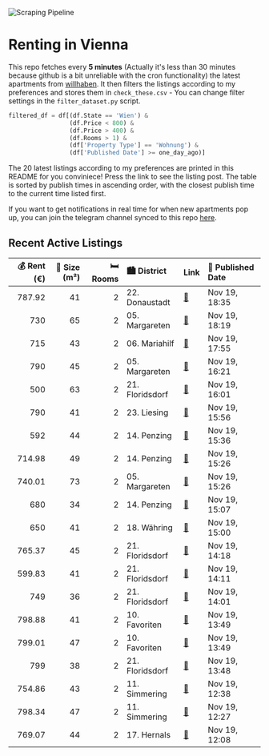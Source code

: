 ![Scraping Pipeline](https://github.com/AthomsG/renting-in-vienna/actions/workflows/run_pipeline.yml/badge.svg)


# Renting in Vienna

This repo fetches every **5 minutes** (Actually it's less than 30 minutes because github is a bit unreliable with the cron functionality) the latest apartments from [willhaben](https://www.willhaben.at/).
It then filters the listings according to my preferences and stores them in `check_these.csv` - You can change filter settings in the `filter_dataset.py` script.

```python
filtered_df = df[(df.State == 'Wien') & 
                 (df.Price < 800) &
                 (df.Price > 400) &
                 (df.Rooms > 1) &
                 (df['Property Type'] == 'Wohnung') &
                 (df['Published Date'] >= one_day_ago)]
```

The 20 latest listings according to my preferences are printed in this README for you conviniece! Press the link to see the listing post.
The table is sorted by publish times in ascending order, with the closest publish time to the current time listed first.

If you want to get notifications in real time for when new apartments pop up, you can join the telegram channel synced to this repo [here](https://t.me/+1HPAYOf5BSsyNTlk).

## Recent Active Listings

|   💰 Rent (€) |   📏 Size (m²) |   🛏️ Rooms | 🏙️ District     | Link                                                                                                                                                                                                                                                              | 📅 Published Date   |
|-------------:|--------------:|-----------:|:----------------|:------------------------------------------------------------------------------------------------------------------------------------------------------------------------------------------------------------------------------------------------------------------|:-------------------|
|       787.92 |            41 |          2 | 22. Donaustadt  | [🔗](https://www.willhaben.at/iad/immobilien/d/mietwohnungen/wien/wien-1220-donaustadt/modernes-wohnen-mit-balkon-in-1220-wien---4119m%C2%B2-zum-mietpreis-von-78792-eur%21-1580236359/)                                                                           | Nov 19, 18:35      |
|       730    |            65 |          2 | 05. Margareten  | [🔗](https://www.willhaben.at/iad/immobilien/d/mietwohnungen/wien/wien-1050-margareten/6517-qm---730-eur-sehr-angenehme-lage-l%C3%A4ssig-lebenswert-eingeteilt-1295129380/)                                                                                        | Nov 19, 18:19      |
|       715    |            43 |          2 | 06. Mariahilf   | [🔗](https://www.willhaben.at/iad/immobilien/d/mietwohnungen/wien/wien-1060-mariahilf/15-zimmer-altbaumiete---unbefristet---ideal-f%C3%BCr-singles-1669383427/)                                                                                                    | Nov 19, 17:55      |
|       790    |            45 |          2 | 05. Margareten  | [🔗](https://www.willhaben.at/iad/immobilien/d/mietwohnungen/wien/wien-1050-margareten/provisionsfrei-spengergasse-moderne-neu-renovierte-2-zimmer-wohnung-887207224/)                                                                                             | Nov 19, 16:21      |
|       500    |            63 |          2 | 21. Floridsdorf | [🔗](https://www.willhaben.at/iad/immobilien/d/mietwohnungen/wien/wien-1210-floridsdorf/2-zimmer-gemeindewohnung---direktvergabe-1210-wien-974408444/)                                                                                                             | Nov 19, 16:01      |
|       790    |            41 |          2 | 23. Liesing     | [🔗](https://www.willhaben.at/iad/immobilien/d/mietwohnungen/wien/wien-1230-liesing/top-2-zimmer-s%C3%BCd-balkonwohnung-in-ruhiger-gr%C3%BCnlage-1479201196/)                                                                                                      | Nov 19, 15:56      |
|       592    |            44 |          2 | 14. Penzing     | [🔗](https://www.willhaben.at/iad/immobilien/d/mietwohnungen/wien/wien-1140-penzing/singlewohnung-hauptmiete-unbefristet-mit-k%C3%BCche-ruhige-wohnlage-1701044569/)                                                                                               | Nov 19, 15:36      |
|       714.98 |            49 |          2 | 14. Penzing     | [🔗](https://www.willhaben.at/iad/immobilien/d/mietwohnungen/wien/wien-1140-penzing/provisionsfrei:-unbefristeter-49m%C2%B2-altbau-mit-2-zimmern-und-lift---1140-wien-1204147756/)                                                                                 | Nov 19, 15:26      |
|       740.01 |            73 |          2 | 05. Margareten  | [🔗](https://www.willhaben.at/iad/immobilien/d/mietwohnungen/wien/wien-1050-margareten/gro%C3%9Fz%C3%BCgige-2-zimmer-wohnung-in-gepflegtem-haus-beim-hauptbahnhof-1294851587/)                                                                                     | Nov 19, 15:26      |
|       680    |            34 |          2 | 14. Penzing     | [🔗](https://www.willhaben.at/iad/immobilien/d/mietwohnungen/wien/wien-1140-penzing/smarte-zwei-zimmerwohnung-in-penzing-mit-balkon-1430425795/)                                                                                                                   | Nov 19, 15:07      |
|       650    |            41 |          2 | 18. Währing     | [🔗](https://www.willhaben.at/iad/immobilien/d/mietwohnungen/wien/wien-1180-w%C3%A4hring/entz%C3%BCckende-15-zimmer-wohnung-in-gersthof-1397452479/)                                                                                                               | Nov 19, 15:00      |
|       765.37 |            45 |          2 | 21. Floridsdorf | [🔗](https://www.willhaben.at/iad/immobilien/d/mietwohnungen/wien/wien-1210-floridsdorf/tolle-2-zimmer-wohnung-mit-idealer-raumaufteilung-in-guter-und-infrastrukturell-ansprechender-lage%21-1791769254/)                                                         | Nov 19, 14:18      |
|       599.83 |            41 |          2 | 21. Floridsdorf | [🔗](https://www.willhaben.at/iad/immobilien/d/mietwohnungen/wien/wien-1210-floridsdorf/2-zimmer-wohnung-zu-vermieten-1629360803/)                                                                                                                                 | Nov 19, 14:11      |
|       749    |            36 |          2 | 21. Floridsdorf | [🔗](https://www.willhaben.at/iad/immobilien/d/mietwohnungen/wien/wien-1210-floridsdorf/1210-wien---ruhige-neuwertige-2-zimmer-singlewohnung-mit-aussicht-2139163726/)                                                                                             | Nov 19, 14:01      |
|       798.88 |            41 |          2 | 10. Favoriten   | [🔗](https://www.willhaben.at/iad/immobilien/d/mietwohnungen/wien/wien-1100-favoriten/sonnwend-living%21-inklusive-k%C3%BCche%21-erstbezug%21-elektrische-raffstores%21-klima-vorb.%21-n%C3%A4he-u1.---wohntraum-774645004/)                                       | Nov 19, 13:49      |
|       799.01 |            47 |          2 | 10. Favoriten   | [🔗](https://www.willhaben.at/iad/immobilien/d/mietwohnungen/wien/wien-1100-favoriten/2-zimmer-dachgeschoss-wohnung-in-top-lage---10.bezirk.---wohntraum-1706949546/)                                                                                              | Nov 19, 13:49      |
|       799    |            38 |          2 | 21. Floridsdorf | [🔗](https://www.willhaben.at/iad/immobilien/d/mietwohnungen/wien/wien-1210-floridsdorf/leo-131---hochwertiger-neubau-zu-fairen-preisen---gut-angebunden-%28u1-leopoldau-%2B-u6-floridsdorf%29---mit-vollm%C3%B6blierter-k%C3%BCche-&-freifl%C3%A4che-1572554877/) | Nov 19, 13:48      |
|       754.86 |            43 |          2 | 11. Simmering   | [🔗](https://www.willhaben.at/iad/immobilien/d/mietwohnungen/wien/wien-1110-simmering/ina---wohnanlage-am-leberberg-:-top-a3-13-1170112708/)                                                                                                                       | Nov 19, 12:38      |
|       798.34 |            47 |          2 | 11. Simmering   | [🔗](https://www.willhaben.at/iad/immobilien/d/mietwohnungen/wien/wien-1110-simmering/ina---wohnanlage-am-leberberg-:-top-a2-29-1500197418/)                                                                                                                       | Nov 19, 12:27      |
|       769.07 |            44 |          2 | 17. Hernals     | [🔗](https://www.willhaben.at/iad/immobilien/d/mietwohnungen/wien/wien-1170-hernals/wohnung-mit-grosser-wohnk%C3%BCche-zu-mieten%21-878432123/)                                                                                                                    | Nov 19, 12:08      |
